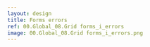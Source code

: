 ```yaml
---
layout: design
title: Forms errors
ref: 00.Global_08.Grid forms_i_errors
image: 00.Global_08.Grid forms_i_errors.png
---
```

